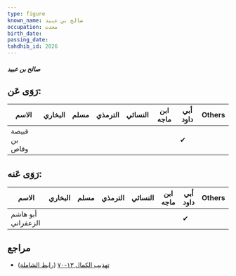 ```yaml
---
type: figure
known_name: صالح بن عبيد
occupation: محدث
birth_date:
passing_date:
tahdhib_id: 2826
---
```

##### صالح بن عبيد

## رَوَى عَن:
| الاسم         | البخاري | مسلم | الترمذي | النسائي | ابن ماجه | أبي داود | Others |
| ------------- | ------- | ---- | ------- | ------- | -------- | -------- | ------ |
| قبيصة بن وقاص |         |      |         |         |          | ✔        |        |
## رَوَى عَنه:
| الاسم              | البخاري | مسلم | الترمذي | النسائي | ابن ماجه | أبي داود | Others |
| ------------------ | ------- | ---- | ------- | ------- | -------- | -------- | ------ |
| أبو هاشم الزعفراني |         |      |         |         |          | ✔        |        |
## مراجع
- [تهذيب الكمال ١٣-٧٠](obsidian://open?vault=Tahdhib-al-Kamal&file=Figures/٢٨٢٦-صالح%20بن%20عبيد) ([رابط الشاملة](https://shamela.ws/book/3722/6451))